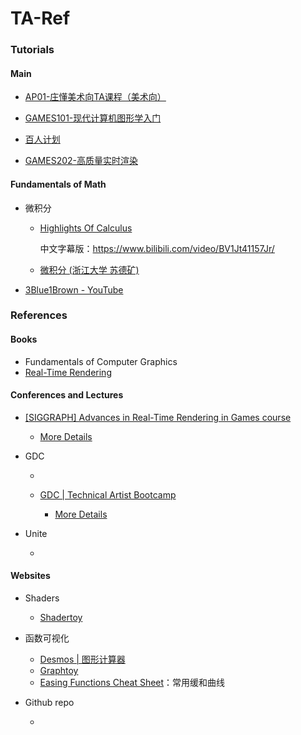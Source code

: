 # TA-Ref


### Tutorials

#### Main

- [AP01-庄懂美术向TA课程（美术向）](https://www.bilibili.com/video/BV1sE411g7N9)

- [GAMES101-现代计算机图形学入门](https://www.bilibili.com/video/BV1X7411F744/)
- [百人计划](https://www.bilibili.com/video/BV1L54y1s7xw/)
- [GAMES202-高质量实时渲染](https://www.bilibili.com/video/BV1YK4y1T7yY/)



#### Fundamentals of Math



- 微积分

  - [Highlights Of Calculus](https://ocw.mit.edu/courses/res-18-005-highlights-of-calculus-spring-2010/)

    中文字幕版：https://www.bilibili.com/video/BV1Jt41157Jr/

  - [微积分 (浙江大学 苏德矿)](https://www.bilibili.com/video/BV1Lt411r7NQ/)

- [3Blue1Brown - YouTube](https://www.youtube.com/@3blue1brown)







### References 



#### Books

- Fundamentals of Computer Graphics
- [Real-Time Rendering](https://www.realtimerendering.com/)







#### Conferences and Lectures

- [[SIGGRAPH] Advances in Real-Time Rendering in Games course](https://advances.realtimerendering.com/)

  - [More Details](details/sig-advance-course.md) 
  
- GDC

  - 
  
  - [GDC | Technical Artist Bootcamp](https://gdconf.com/tutorial/game-technical-art)
    - [More Details](details\technical-artist-bootcamp.md) 
  
- Unite

  - 
  





#### Websites

- Shaders
  - [Shadertoy](https://www.shadertoy.com/)
- 函数可视化
  - [Desmos | 图形计算器](https://www.desmos.com/calculator?lang=zh-CN)
  - [Graphtoy](https://graphtoy.com/)
  - [Easing Functions Cheat Sheet](https://easings.net/)：常用缓和曲线
  
- Github repo

  - 

